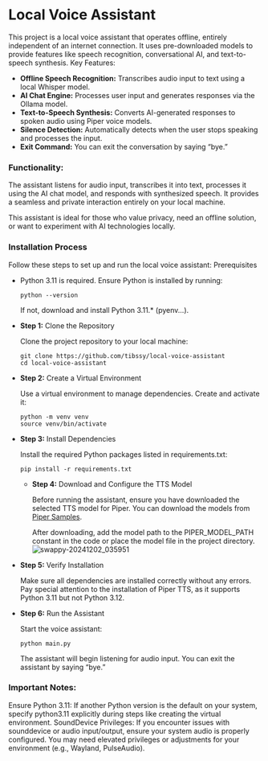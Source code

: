 # Local Voice Assistant

This project is a local voice assistant that operates offline, entirely independent of an internet connection. It uses pre-downloaded models to provide features like speech recognition, conversational AI, and text-to-speech synthesis.
Key Features:

- **Offline Speech Recognition:** Transcribes audio input to text using a local Whisper model.
- **AI Chat Engine:** Processes user input and generates responses via the Ollama model.
- **Text-to-Speech Synthesis:** Converts AI-generated responses to spoken audio using Piper voice models.
- **Silence Detection:** Automatically detects when the user stops speaking and processes the input.
- **Exit Command:** You can exit the conversation by saying “bye.”

### Functionality:

The assistant listens for audio input, transcribes it into text, processes it using the AI chat model, and responds with synthesized speech. It provides a seamless and private interaction entirely on your local machine.

This assistant is ideal for those who value privacy, need an offline solution, or want to experiment with AI technologies locally.


### Installation Process

Follow these steps to set up and run the local voice assistant:
Prerequisites

- Python 3.11 is required.
    Ensure Python is installed by running:
    
    ```commandline
    python --version
    ```
    If not, download and install Python 3.11.* (pyenv...).

- **Step 1:** Clone the Repository

    Clone the project repository to your local machine:
    ```commandline
    git clone https://github.com/tibssy/local-voice-assistant
    cd local-voice-assistant
    ```

- **Step 2:** Create a Virtual Environment

    Use a virtual environment to manage dependencies. Create and activate it:
    ```commandline
    python -m venv venv
    source venv/bin/activate
    ```

- **Step 3:** Install Dependencies

    Install the required Python packages listed in requirements.txt:
    ```commandline
    pip install -r requirements.txt
    ```

  - **Step 4:** Download and Configure the TTS Model

    Before running the assistant, ensure you have downloaded the selected TTS model for Piper.
    You can download the models from [Piper Samples](https://rhasspy.github.io/piper-samples/).
  
    After downloading, add the model path to the PIPER_MODEL_PATH constant in the code or place the model file in the project directory.
![swappy-20241202_035951](https://github.com/user-attachments/assets/5e211cf0-1031-480c-8c9a-6d0612241056)


- **Step 5:** Verify Installation

    Make sure all dependencies are installed correctly without any errors. Pay special attention to the installation of Piper TTS, as it supports Python 3.11 but not Python 3.12.


- **Step 6:** Run the Assistant

    Start the voice assistant:
    ```commandline
    python main.py
    ```
    The assistant will begin listening for audio input. You can exit the assistant by saying “bye.”

### Important Notes:

Ensure Python 3.11: If another Python version is the default on your system, specify python3.11 explicitly during steps like creating the virtual environment.
SoundDevice Privileges: If you encounter issues with sounddevice or audio input/output, ensure your system audio is properly configured. You may need elevated privileges or adjustments for your environment (e.g., Wayland, PulseAudio).